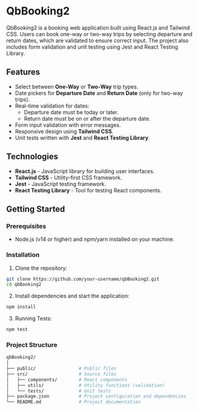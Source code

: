 # QbBooking2

QbBooking2 is a booking web application built using React.js and Tailwind CSS. Users can book one-way or two-way trips by selecting departure and return dates, which are validated to ensure correct input. The project also includes form validation and unit testing using Jest and React Testing Library.

## Features

- Select between **One-Way** or **Two-Way** trip types.
- Date pickers for **Departure Date** and **Return Date** (only for two-way trips).
- Real-time validation for dates:
  - Departure date must be today or later.
  - Return date must be on or after the departure date.
- Form input validation with error messages.
- Responsive design using **Tailwind CSS**.
- Unit tests written with **Jest** and **React Testing Library**.

## Technologies

- **React.js** - JavaScript library for building user interfaces.
- **Tailwind CSS** - Utility-first CSS framework.
- **Jest** - JavaScript testing framework.
- **React Testing Library** - Tool for testing React components.

## Getting Started

### Prerequisites

- Node.js (v14 or higher) and npm/yarn installed on your machine.

### Installation

1. Clone the repository:

```bash
git clone https://github.com/your-username/qbBooking2.git
cd qbBooking2
```

2. Install dependencies and start the application:

```bash
npm install
```

3. Running Tests:

```bash
npm test
```

### Project Structure

```bash
qbBooking2/
│
├── public/                # Public files
├── src/                   # Source files
│   ├── components/        # React components
│   ├── utils/             # Utility functions (validation)
│   └── tests/             # Unit tests
├── package.json           # Project configuration and dependencies
└── README.md              # Project documentation
```
